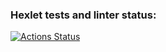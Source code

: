 ### Hexlet tests and linter status:
[![Actions Status](https://github.com/DiegoHLZ/frontend-project-98/actions/workflows/hexlet-check.yml/badge.svg)](https://github.com/DiegoHLZ/frontend-project-98/actions)
